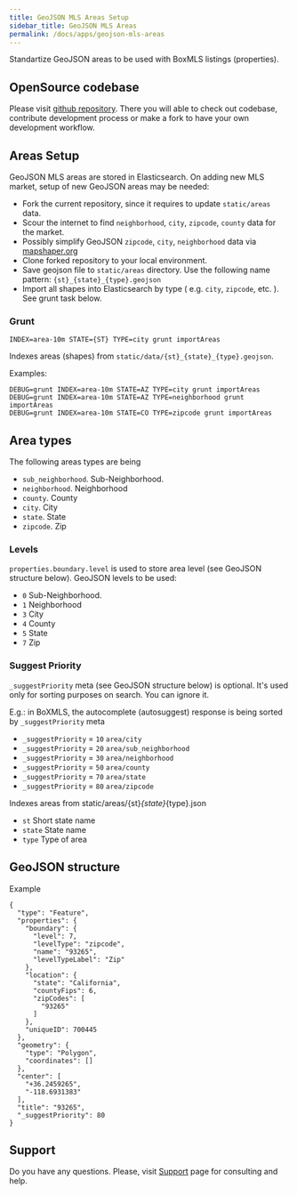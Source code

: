 ```yaml
---
title: GeoJSON MLS Areas Setup
sidebar_title: GeoJSON MLS Areas
permalink: /docs/apps/geojson-mls-areas
---
```


Standartize GeoJSON areas to be used with BoxMLS listings (properties).

## OpenSource codebase

Please visit [github repository](https://github.com/boxmls/geojson-mls-areas). There you will able to check out codebase, contribute development process 
or make a fork to have your own development workflow.     

## Areas Setup

GeoJSON MLS areas are stored in Elasticsearch. On adding new MLS market, setup of new GeoJSON areas may be needed:

* Fork the current repository, since it requires to update `static/areas` data.
* Scour the internet to find `neighborhood`, `city`, `zipcode`, `county` data for the market.
* Possibly simplify GeoJSON `zipcode`, `city`, `neighborhood` data via [mapshaper.org](https://mapshaper.org/)
* Clone forked repository to your local environment. 
* Save geojson file to `static/areas` directory. Use the following name pattern: `{st}_{state}_{type}.geojson` 
* Import all shapes into Elasticsearch by type ( e.g. `city`, `zipcode`, etc. ). See grunt task below.

### Grunt

```
INDEX=area-10m STATE={ST} TYPE=city grunt importAreas
```

Indexes areas (shapes) from `static/data/{st}_{state}_{type}.geojson`.

Examples:

```
DEBUG=grunt INDEX=area-10m STATE=AZ TYPE=city grunt importAreas
DEBUG=grunt INDEX=area-10m STATE=AZ TYPE=neighborhood grunt importAreas
DEBUG=grunt INDEX=area-10m STATE=CO TYPE=zipcode grunt importAreas
```

## Area types

The following areas types are being 

* `sub_neighborhood`. Sub-Neighborhood.
* `neighborhood`. Neighborhood
* `county`. County
* `city`. City
* `state`. State
* `zipcode`. Zip

### Levels

`properties.boundary.level` is used to store area level (see GeoJSON structure below). GeoJSON levels to be used:

* `0` Sub-Neighborhood.
* `1` Neighborhood
* `3` City
* `4` County
* `5` State
* `7` Zip

### Suggest Priority

`_suggestPriority` meta (see GeoJSON structure below) is optional. It's used only for sorting purposes on search. You can ignore it. 

E.g.: in BoXMLS, the autocomplete (autosuggest) response is being sorted by `_suggestPriority` meta

* `_suggestPriority` = `10` `area/city`
* `_suggestPriority` = `20` `area/sub_neighborhood`
* `_suggestPriority` = `30` `area/neighborhood`
* `_suggestPriority` = `50` `area/county`
* `_suggestPriority` = `70` `area/state`
* `_suggestPriority` = `80` `area/zipcode`

Indexes areas from static/areas/{st}_{state}_{type}.json

* `st` Short state name
* `state` State name
* `type` Type of area

## GeoJSON structure

Example

```
{
  "type": "Feature",
  "properties": {
    "boundary": {
      "level": 7,
      "levelType": "zipcode",
      "name": "93265",
      "levelTypeLabel": "Zip"
    },
    "location": {
      "state": "California",
      "countyFips": 6,
      "zipCodes": [
        "93265"
      ]
    },
    "uniqueID": 700445
  },
  "geometry": {
    "type": "Polygon",
    "coordinates": []
  },
  "center": [
    "+36.2459265",
    "-118.6931383"
  ],
  "title": "93265",
  "_suggestPriority": 80
}
```

## Support

Do you have any questions. Please, visit [Support](https://boxmls.github.io/support) page for consulting and help.